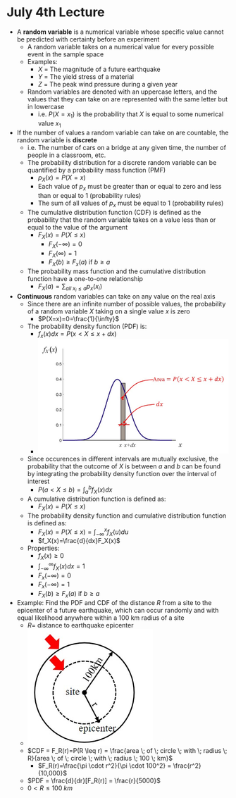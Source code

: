 # July 4th Lecture
- A **random variable** is a numerical variable whose specific value cannot be predicted with certainty before an experiment
    - A random variable takes on a numerical value for every possible event in the sample space
    - Examples:
        - *X* = The magnitude of a future earthquake
        - *Y* = The yield stress of a material
        - *Z* = The peak wind pressure during a given year
    - Random variables are denoted with an uppercase letters, and the values that they can take on are represented with the same letter but in lowercase
        - i.e. $P(X=x_1)$ is the probability that *X* is equal to some numerical value $x_1$
- If the number of values a random variable can take on are countable, the random variable is **discrete**
    - i.e. The number of cars on a bridge at any given time, the number of people in a classroom, etc.
    - The probability distribution for a discrete random variable can be quantified by a probability mass function (PMF)
        - $p_X(x)=P(X=x)$
        - Each value of $p_x$ must be greater than or equal to zero and less than or equal to 1 (probability rules)
        - The sum of all values of $p_x$ must be equal to 1 (probability rules)
    - The cumulative distribution function (CDF) is defined as the probability that the random variable takes on a value less than or equal to the value of the argument
        - $F_X(x)=P(X\leq x)$
            - $F_X(-\infty)=0$
            - $F_X(\infty)=1$
            - $F_X(b) \geq F_x(a)$ if $b \geq a$
    - The probability mass function and the cumulative distribution function have a one-to-one relationship
        - $F_X(a)=\sum_{all \; x_i \leq a}p_x(x_i)$
- **Continuous** random variables can take on any value on the real axis
    - Since there are an infinite number of possible values, the probability of a random variable $X$ taking on a single value $x$ is zero
        - $P(X=x)=0=\frac{1}{\infty}$
    - The probability density function (PDF) is:
        - $f_x(x)dx=P(x < X \leq x +dx)$
        - ![Probability Density Function](./Images/Probability%20Density%20Function.jpg)
    - Since occurences in different intervals are mutually exclusive, the probability that the outcome of $X$ is between $a$ and $b$ can be found by integrating the probability density function over the interval of interest
        - $P(a < X \leq b)=\int_{a}^{b}f_X(x)dx$
    - A cumulative distribution function is defined as:
        - $F_X(x)=P(X \leq x)$
    - The probability density function and cumulative distribution function is defined as:
        - $F_X(x)=P(X \leq x)= \int_{-\infty}^{x}f_X(u)du$
        - $f_X(x)=\frac{d}{dx}F_X(x)$
    - Properties:
        - $f_X(x) \geq 0$
        - $\int_{-\infty}^{\infty}f_X(x)dx=1$
        - $F_x(-\infty)=0$
        - $F_x(-\infty)=1$
        - $F_X(b) \geq F_x(a)$ if $b \geq a$
- Example: Find the PDF and CDF of the distance $R$ from a site to the epicenter of a future earthquake, which can occur randomly and with equal likelihood anywhere within a 100 km radius of a site
    - $R =$ distance to earthquake epicenter
    - ![Earthquake Example](./Images/Earthquake%20Example.jpg)
    - $CDF = F_R(r)=P(R \leq r) = \frac{area \; of \; circle \; with \; radius \; R}{area \; of \; circle \; with \; radius \; 100 \; km}$
        - $F_R(r)=\frac{\pi \cdot r^2}{\pi \cdot 100^2} = \frac{r^2}{10,000}$
    - $PDF = \frac{d}{dr}[F_R(r)] = \frac{r}{5000}$
    - $0 < R \leq 100 \; km$